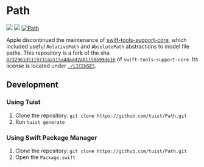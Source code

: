 # Path

[![](https://img.shields.io/endpoint?url=https%3A%2F%2Fswiftpackageindex.com%2Fapi%2Fpackages%2Ftuist%2FPath%2Fbadge%3Ftype%3Dswift-versions)](https://swiftpackageindex.com/tuist/Path)
[![](https://img.shields.io/endpoint?url=https%3A%2F%2Fswiftpackageindex.com%2Fapi%2Fpackages%2Ftuist%2FPath%2Fbadge%3Ftype%3Dplatforms)](https://swiftpackageindex.com/tuist/Path)
[![Path](https://github.com/tuist/Path/actions/workflows/Path.yml/badge.svg)](https://github.com/tuist/Path/actions/workflows/Path.yml)


Apple discontinued the maintenance of [swift-tools-support-core](https://github.com/apple/swift-tools-support-core),
which included useful `RelativePath` and `AbsolutePath` abstractions to model file paths.
This repository is a fork of the sha [`8732961d5119731aa115a4dadd2a01150b99de16`](https://github.com/apple/swift-tools-support-core/commit/8732961d5119731aa115a4dadd2a01150b99de16) of `swift-tools-support-core`. Its license is located under [`./LICENSES`](./LICENSES).

## Development

### Using Tuist

1. Clone the repository: `git clone https://github.com/tuist/Path.git`
2. Run `tuist generate`

### Using Swift Package Manager

1. Clone the repository: `git clone https://github.com/tuist/Path.git`
2. Open the `Package.swift`
